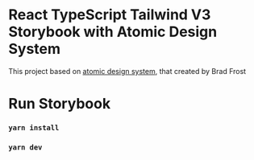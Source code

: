 # React TypeScript Tailwind V3 Storybook with Atomic Design System

This project based on [atomic design system](https://atomicdesign.bradfrost.com/table-of-contents/), that created by Brad Frost

# Run Storybook
### `yarn install`
### `yarn dev`


